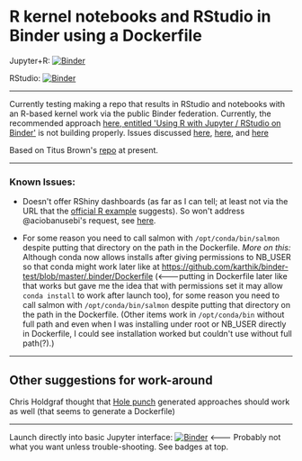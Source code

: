 # R kernel notebooks and RStudio in Binder using a Dockerfile

Jupyter+R: [![Binder](http://mybinder.org/badge_logo.svg)](http://mybinder.org/v2/gh/fomightez/janRdockertest/master?filepath=index.ipynb)

RStudio: [![Binder](http://mybinder.org/badge_logo.svg)](http://mybinder.org/v2/gh/fomightez/janRdockertest/master?urlpath=rstudio)


----

Currently testing making a repo that results in RStudio and notebooks with an R-based kernel work via the public Binder federation. Currently, the recommended approach [here, entitled 'Using R with Jupyter / RStudio on Binder'](https://github.com/binder-examples/r) is not building properly. Issues discussed [here](https://discourse.jupyter.org/t/question-about-voila-binder/2981), [here](https://github.com/jupyterhub/mybinder.org-deploy/issues/1308), and [here](https://github.com/jupyter/repo2docker/pull/830)

Based on Titus Brown's [repo](https://github.com/ngs-docs/2020-ggg-298-first-day-rnaseq) at present.

----

### Known Issues:

- Doesn't offer RShiny dashboards (as far as I can tell; at least not via the URL that the [official R example](https://github.com/binder-examples/r) suggests). So won't address @aciobanusebi's request, see [here](https://discourse.jupyter.org/t/cannot-get-r-project-working/2917/11?u=fomightez).

- For some reason you need to call salmon with `/opt/conda/bin/salmon` despite putting that directory on the path in the Dockerfile.   *More on this:* Although conda now allows installs after giving permissions to NB_USER so that conda might work later like at https://github.com/karthik/binder-test/blob/master/.binder/Dockerfile (<---putting in Dockerfile later like that works but gave me the idea that with permissions set it may allow `conda install` to work after launch too), for some reason you need to call salmon with `/opt/conda/bin/salmon` despite putting that directory on the path in the Dockerfile. (Other items work in `/opt/conda/bin` without full path and even when I was installing under root or NB_USER directly in Dockerfile, I could see installation worked but couldn't use without full path(?).)

--- 

Other suggestions for work-around
---------------------------------

Chris Holdgraf thought that [Hole punch](https://github.com/karthik/holepunch) generated approaches should work as well (that seems to generate a Dockerfile)

----

Launch directly into basic Jupyter interface: [![Binder](https://mybinder.org/badge_logo.svg)](http://mybinder.org/v2/gh/fomightez/janRdockertest/master) <--- Probably not what you want unless trouble-shooting. See badges at top.



